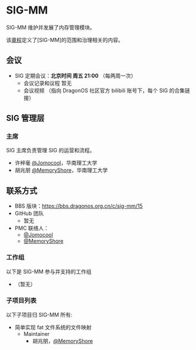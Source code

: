 # SIG-MM

SIG-MM 维护并发展了内存管理模块。

该[章程](charter.md)定义了[SIG-MM]的范围和治理相关的内容。

## 会议

- SIG 定期会议：**北京时间 周五 21:00** （每两周一次）
  - 会议记录和议程 暂无
  - 会议视频 （指向 DragonOS 社区官方 bilibili 账号下，每个 SIG 的合集链接）

## SIG 管理层

### 主席

SIG 主席负责管理 SIG 的运营和流程。

- 许梓毫 [@Jomocool](https://github.com/Jomocool)，华南理工大学
- 胡兆朋 [@MemoryShore](https://github.com/MemoryShore)，华南理工大学

## 联系方式

- BBS 版块：https://bbs.dragonos.org.cn/c/sig-mm/15
- GitHub 团队
  - 暂无
- PMC 联络人：
  - [@Jomocool](https://github.com/Jomocool)
  - [@MemoryShore](https://github.com/MemoryShore)

### 工作组

以下是 SIG-MM 参与并支持的工作组

- （暂无）

### 子项目列表

以下子项目归 SIG-MM 所有:

- 简单实现 fat 文件系统的文件映射
  - Maintainer
    - 胡兆朋，[@MemoryShore](https://github.com/MemoryShore)
